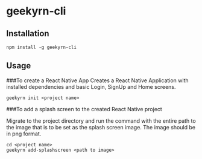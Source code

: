 # geekyrn-cli

## Installation

```
npm install -g geekyrn-cli
```

## Usage

###To create a React Native App
Creates a React Native Application with installed dependencies and basic Login, SignUp and Home screens.

```
geekyrn init <project name>
```

###To add a splash screen to the created React Native project

Migrate to the project directory and run the command with the entire path to the image that is to be set as the splash screen image. The image should be in png format. 

```
cd <project name>
geekyrn add-splashscreen <path to image>
```
